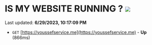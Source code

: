 # IS MY WEBSITE RUNNING ? [![](https://img.shields.io/static/v1?label=Sponsor&message=%E2%9D%A4&logo=GitHub&color=%23fe8e86)](https://github.com/sponsors/<username>)

Last updated: **6/29/2023, 10:17:09 PM**

- `GET` [https://youssefservice.me](https://youssefservice.me) - **Up** (866ms)
